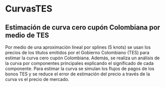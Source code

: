 # CurvasTES
## Estimación de curva cero cupón Colombiana por medio de TES

Por medio de una aproximación lineal por splines (5 knots) se usan los precios de los títulos emitidos por el Gobierno Colombiano (TES) para estimar la curva cero cupón Colombiana.
Además, se realiza un análisis de la curva por componentes principales explicando el significado de cada componente. 
Para estimar la curva se simulan los flujos de pagos de los bonos TES y se reduce el error de estimación del precio a través de la curva vs el precio de mercado.
